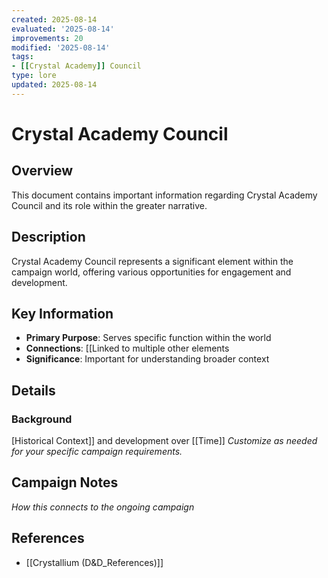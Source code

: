 ```yaml
---
created: 2025-08-14
evaluated: '2025-08-14'
improvements: 20
modified: '2025-08-14'
tags:
- [[Crystal Academy]] Council
type: lore
updated: 2025-08-14
---
```


# Crystal Academy Council

## Overview
This document contains important information regarding Crystal Academy Council and its role within the greater narrative.

## Description
Crystal Academy Council represents a significant element within the campaign world, offering various opportunities for engagement and development.

## Key Information
- **Primary Purpose**: Serves specific function within the world
- **Connections**: [[Linked to multiple other elements
- **Significance**: Important for understanding broader context

## Details
### Background
[Historical Context]] and development over [[Time]]
*Customize as needed for your specific campaign requirements.*

## Campaign Notes
*How this connects to the ongoing campaign*

## References

- [[Crystallium (D&D_References)]]
